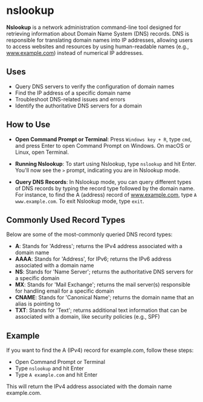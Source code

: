 # nslookup

**Nslookup** is a network administration command-line tool designed for retrieving information about Domain Name System (DNS) records. DNS is responsible for translating domain names into IP addresses, allowing users to access websites and resources by using human-readable names (e.g., www.example.com) instead of numerical IP addresses.

## Uses

- Query DNS servers to verify the configuration of domain names
- Find the IP address of a specific domain name
- Troubleshoot DNS-related issues and errors
- Identify the authoritative DNS servers for a domain

## How to Use

- **Open Command Prompt or Terminal**: Press `Windows key + R`, type `cmd`, and press Enter to open Command Prompt on Windows. On macOS or Linux, open Terminal.

- **Running Nslookup**: To start using Nslookup, type `nslookup` and hit Enter. You'll now see the `>` prompt, indicating you are in Nslookup mode.

- **Query DNS Records**: In Nslookup mode, you can query different types of DNS records by typing the record type followed by the domain name. For instance, to find the A (address) record of www.example.com, type `A www.example.com`. To exit Nslookup mode, type `exit`.

## Commonly Used Record Types

Below are some of the most-commonly queried DNS record types:

- **A**: Stands for 'Address'; returns the IPv4 address associated with a domain name
- **AAAA**: Stands for 'Address', for IPv6; returns the IPv6 address associated with a domain name
- **NS**: Stands for 'Name Server'; returns the authoritative DNS servers for a specific domain
- **MX**: Stands for 'Mail Exchange'; returns the mail server(s) responsible for handling email for a specific domain
- **CNAME**: Stands for 'Canonical Name'; returns the domain name that an alias is pointing to
- **TXT**: Stands for 'Text'; returns additional text information that can be associated with a domain, like security policies (e.g., SPF)

## Example

If you want to find the A (IPv4) record for example.com, follow these steps:

- Open Command Prompt or Terminal
- Type `nslookup` and hit Enter
- Type `A example.com` and hit Enter

This will return the IPv4 address associated with the domain name example.com.
